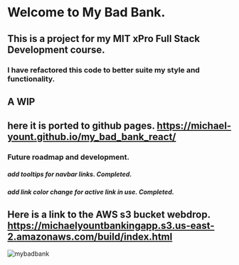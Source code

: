# Welcome to My Bad Bank.

## This is a project for my MIT xPro Full Stack Development course. 

### I have refactored this code to better suite my style and functionality. 

## A WIP
## here it is ported to github pages. https://michael-yount.github.io/my_bad_bank_react/

### Future roadmap and development.
##### add tooltips for navbar links. Completed.
##### add link color change for active link in use. Completed.

## Here is a link to the AWS s3 bucket webdrop.  https://michaelyountbankingapp.s3.us-east-2.amazonaws.com/build/index.html 


![mybadbank](https://github.com/Michael-Yount/my_bad_bank_react/assets/11709807/09547619-650e-468f-a531-e63fcac997d8)

